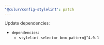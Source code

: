 ```yaml
---
'@culur/config-stylelint': patch
---
```


Update dependencies:

- `dependencies`:
  - `stylelint-selector-bem-pattern@^4.0.1`
